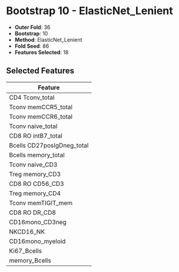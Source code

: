 # Bootstrap 10 - ElasticNet_Lenient

- **Outer Fold**: 36
- **Bootstrap**: 10
- **Method**: ElasticNet_Lenient
- **Fold Seed**: 86
- **Features Selected**: 18

## Selected Features

| Feature |
|---------|
| CD4 Tconv_total |
| Tconv memCCR5_total |
| Tconv memCCR6_total |
| Tconv naive_total |
| CD8 RO intB7_total |
| Bcells CD27posIgDneg_total |
| Bcells memory_total |
| Tconv naive_CD3 |
| Treg memory_CD3 |
| CD8 RO CD56_CD3 |
| Treg memory_CD4 |
| Tconv memTIGIT_mem |
| CD8 RO DR_CD8 |
| CD16mono_CD3neg |
| NKCD16_NK |
| CD16mono_myeloid |
| Ki67_Bcells |
| memory_Bcells |

